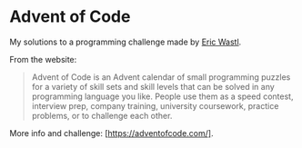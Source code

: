 # Advent of Code

My solutions to a programming challenge made by [Eric Wastl](http://was.tl/).

From the website:
>Advent of Code is an Advent calendar of small programming puzzles for a variety of skill sets and skill levels that can be solved in any programming language you like. People use them as a speed contest, interview prep, company training, university coursework, practice problems, or to challenge each other.

More info and challenge: [https://adventofcode.com/].